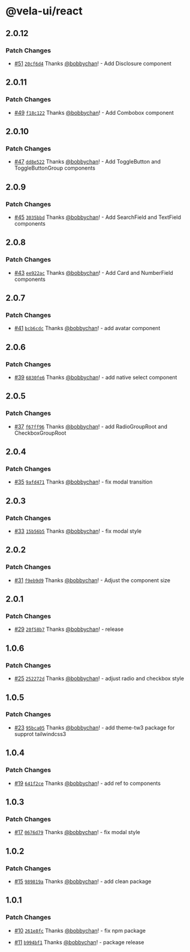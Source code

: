 # @vela-ui/react

## 2.0.12

### Patch Changes

- [#51](https://github.com/vela-ui/vela-ui/pull/51) [`20cf6d4`](https://github.com/vela-ui/vela-ui/commit/20cf6d423ad4b111d2fe34492896037ca0ce7280) Thanks [@bobbychan](https://github.com/bobbychan)! - Add Disclosure component

## 2.0.11

### Patch Changes

- [#49](https://github.com/vela-ui/vela-ui/pull/49) [`f18c122`](https://github.com/vela-ui/vela-ui/commit/f18c1227362cdf430e38a4c03e912170576fd97c) Thanks [@bobbychan](https://github.com/bobbychan)! - Add Combobox component

## 2.0.10

### Patch Changes

- [#47](https://github.com/vela-ui/vela-ui/pull/47) [`dd8e522`](https://github.com/vela-ui/vela-ui/commit/dd8e522b41217e391d380365da1337c5c1b7068a) Thanks [@bobbychan](https://github.com/bobbychan)! - Add ToggleButton and ToggleButtonGroup components

## 2.0.9

### Patch Changes

- [#45](https://github.com/vela-ui/vela-ui/pull/45) [`3035bbd`](https://github.com/vela-ui/vela-ui/commit/3035bbd367d0518f2f4445fcf733cf09e5b6b519) Thanks [@bobbychan](https://github.com/bobbychan)! - Add SearchField and TextField components

## 2.0.8

### Patch Changes

- [#43](https://github.com/vela-ui/vela-ui/pull/43) [`ee922ac`](https://github.com/vela-ui/vela-ui/commit/ee922ace1956f4950fb141d0c808d76a2d3d656e) Thanks [@bobbychan](https://github.com/bobbychan)! - Add Card and NumberField components

## 2.0.7

### Patch Changes

- [#41](https://github.com/vela-ui/vela-ui/pull/41) [`bcb6cdc`](https://github.com/vela-ui/vela-ui/commit/bcb6cdc65a9cd6337ab72e22a3e554666c2b1334) Thanks [@bobbychan](https://github.com/bobbychan)! - add avatar component

## 2.0.6

### Patch Changes

- [#39](https://github.com/vela-ui/vela-ui/pull/39) [`6830fe6`](https://github.com/vela-ui/vela-ui/commit/6830fe666f6bd20438db87e44c4018a1b2a2ed76) Thanks [@bobbychan](https://github.com/bobbychan)! - add native select component

## 2.0.5

### Patch Changes

- [#37](https://github.com/vela-ui/vela-ui/pull/37) [`f67ff96`](https://github.com/vela-ui/vela-ui/commit/f67ff961237d790a56fa63b36733b30d383a0ebb) Thanks [@bobbychan](https://github.com/bobbychan)! - add RadioGroupRoot and CheckboxGroupRoot

## 2.0.4

### Patch Changes

- [#35](https://github.com/vela-ui/vela-ui/pull/35) [`9afd471`](https://github.com/vela-ui/vela-ui/commit/9afd4718c2b7c02a32469668ac514791111fccdb) Thanks [@bobbychan](https://github.com/bobbychan)! - fix modal transition

## 2.0.3

### Patch Changes

- [#33](https://github.com/vela-ui/vela-ui/pull/33) [`15b56b5`](https://github.com/vela-ui/vela-ui/commit/15b56b5ffa7ba64004b7221e31ca65b9eac339c8) Thanks [@bobbychan](https://github.com/bobbychan)! - fix modal style

## 2.0.2

### Patch Changes

- [#31](https://github.com/vela-ui/vela-ui/pull/31) [`f9eb9d9`](https://github.com/vela-ui/vela-ui/commit/f9eb9d95cf8c9cb803af37d043032b0e86ff96fa) Thanks [@bobbychan](https://github.com/bobbychan)! - Adjust the component size

## 2.0.1

### Patch Changes

- [#29](https://github.com/vela-ui/vela-ui/pull/29) [`20f58b7`](https://github.com/vela-ui/vela-ui/commit/20f58b7225c93f7aad70e8cd72d09b5245dca988) Thanks [@bobbychan](https://github.com/bobbychan)! - release

## 1.0.6

### Patch Changes

- [#25](https://github.com/vela-ui/vela-ui/pull/25) [`252272d`](https://github.com/vela-ui/vela-ui/commit/252272d3448c0c88920f3c8d5f508c5a81dc380d) Thanks [@bobbychan](https://github.com/bobbychan)! - adjust radio and checkbox style

## 1.0.5

### Patch Changes

- [#23](https://github.com/vela-ui/vela-ui/pull/23) [`95bca05`](https://github.com/vela-ui/vela-ui/commit/95bca054e4261e4cae279e612040e8121b2ab8c4) Thanks [@bobbychan](https://github.com/bobbychan)! - add theme-tw3 package for supprot tailwindcss3

## 1.0.4

### Patch Changes

- [#19](https://github.com/vela-ui/vela-ui/pull/19) [`641f2ce`](https://github.com/vela-ui/vela-ui/commit/641f2ce91fc0b909225a8828c2fb2d0a6f3ea905) Thanks [@bobbychan](https://github.com/bobbychan)! - add ref to components

## 1.0.3

### Patch Changes

- [#17](https://github.com/vela-ui/vela-ui/pull/17) [`0676d79`](https://github.com/vela-ui/vela-ui/commit/0676d79600e24517e3cc8fb5e75c534526384001) Thanks [@bobbychan](https://github.com/bobbychan)! - fix modal style

## 1.0.2

### Patch Changes

- [#15](https://github.com/vela-ui/vela-ui/pull/15) [`989819a`](https://github.com/vela-ui/vela-ui/commit/989819a4d58ad6335d2c2854a3e1deb558fbc220) Thanks [@bobbychan](https://github.com/bobbychan)! - add clean package

## 1.0.1

### Patch Changes

- [#10](https://github.com/vela-ui/vela-ui/pull/10) [`261e8fc`](https://github.com/vela-ui/vela-ui/commit/261e8fcd0dfd62643655dbbf84435eb26ee70516) Thanks [@bobbychan](https://github.com/bobbychan)! - fix npm package

- [#11](https://github.com/vela-ui/vela-ui/pull/11) [`b994bf1`](https://github.com/vela-ui/vela-ui/commit/b994bf1843d6abc6c06f645f7c26ccfb2f030b25) Thanks [@bobbychan](https://github.com/bobbychan)! - package release
